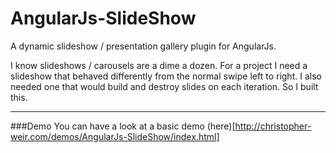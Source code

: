 AngularJs-SlideShow
===================

A dynamic slideshow / presentation gallery plugin for AngularJs.

I know slideshows / carousels are a dime a dozen. For a project I need a slideshow that behaved differently from the normal swipe left to right. I also needed one that would build and destroy slides on each iteration. So I built this.

___

###Demo
You can have a look at a basic demo (here)[http://christopher-weir.com/demos/AngularJs-SlideShow/index.html]